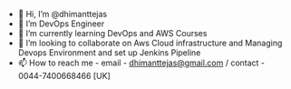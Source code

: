 - 👋 Hi, I’m @dhimanttejas
- 👀 I’m DevOps Engineer 
- 🌱 I’m currently learning DevOps and AWS Courses
- 💞️ I’m looking to collaborate on Aws Cloud infrastructure and Managing Devops Environment and set up Jenkins Pipeline
- 📫 How to reach me - email - dhimanttejas@gmail.com / contact - 0044-7400668466 [UK]

<!---
dhimanttejas/dhimanttejas is a ✨ special ✨ repository because its `README.md` (this file) appears on your GitHub profile.
You can click the Preview link to take a look at your changes.
--->
